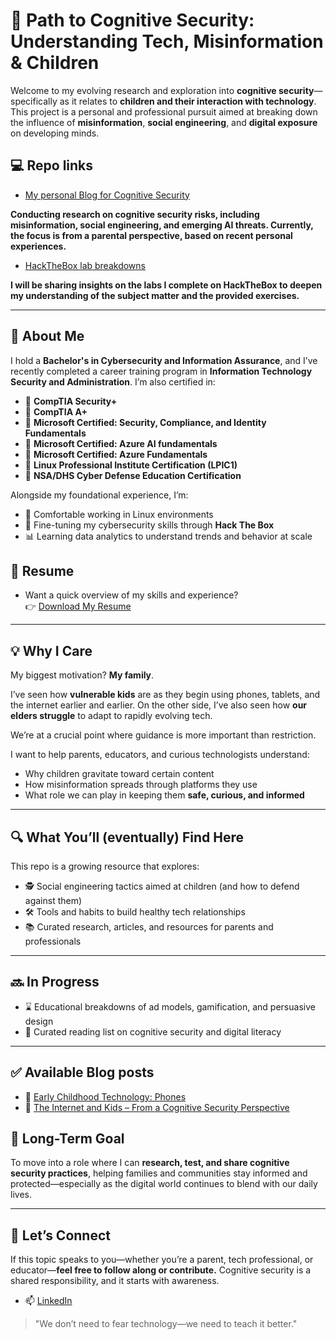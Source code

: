 # 🧠 Path to Cognitive Security: Understanding Tech, Misinformation & Children

Welcome to my evolving research and exploration into **cognitive security**—specifically as it relates to **children and their interaction with technology**. This project is a personal and professional pursuit aimed at breaking down the influence of **misinformation**, **social engineering**, and **digital exposure** on developing minds.

 ## 💻 Repo links
  - [My personal Blog for Cognitive Security](https://github.com/j-zilla210/ZillaCOGSEC) 

**Conducting research on cognitive security risks, including misinformation, social engineering, and emerging AI threats. Currently, the focus is from a parental perspective, based on recent personal experiences.**
  - [HackTheBox lab breakdowns](https://github.com/j-zilla210/Hack-the-box-SOC-analyst)

**I will be sharing insights on the labs I complete on HackTheBox to deepen my understanding of the subject matter and the provided exercises.**

---

## 👋 About Me

I hold a **Bachelor's in Cybersecurity and Information Assurance**, and I’ve recently completed a career training program in **Information Technology Security and Administration**. I’m also certified in:

- 📜 **CompTIA Security+**
- 📜 **CompTIA A+**
- 🏢 **Microsoft Certified: Security, Compliance, and Identity Fundamentals**
- 🏢 **Microsoft Certified: Azure AI fundamentals**
- 🏢 **Microsoft Certified: Azure Fundamentals**
- 🐧 **Linux Professional Institute Certification (LPIC1)**
- 🦅 **NSA/DHS Cyber Defense Education Certification**

Alongside my foundational experience, I’m:

- 🐧 Comfortable working in Linux environments  
- 🧪 Fine-tuning my cybersecurity skills through **Hack The Box**  
- 📊 Learning data analytics to understand trends and behavior at scale  

## 📄 Resume

  - Want a quick overview of my skills and experience?  
  👉 [Download My Resume](https://github.com/j-zilla210/ZillaCOGSEC/blob/main/joshuaovalle_resume.pdf)
---

## 💡 Why I Care

My biggest motivation? **My family**.

I’ve seen how **vulnerable kids** are as they begin using phones, tablets, and the internet earlier and earlier. On the other side, I’ve also seen how **our elders struggle** to adapt to rapidly evolving tech.

We’re at a crucial point where guidance is more important than restriction.

I want to help parents, educators, and curious technologists understand:
- Why children gravitate toward certain content
- How misinformation spreads through platforms they use
- What role we can play in keeping them **safe, curious, and informed**

---

## 🔍 What You’ll (eventually) Find Here

This repo is a growing resource that explores:
- 🕵️ Social engineering tactics aimed at children (and how to defend against them)
- 🛠️ Tools and habits to build healthy tech relationships
- 📚 Curated research, articles, and resources for parents and professionals

---

## 🔜 In Progress

- ⌛ Educational breakdowns of ad models, gamification, and persuasive design  
- 📘 Curated reading list on cognitive security and digital literacy  

---

## ✅ Available Blog posts

- 📱 [Early Childhood Technology: Phones](https://github.com/j-zilla210/ZillaCOGSEC/blob/main/When%20Kids%20and%20tech%20collide.md)
- 🧠 [The Internet and Kids – From a Cognitive Security Perspective](https://github.com/j-zilla210/ZillaCOGSEC/blob/main/Misinformation.md)

## 🧭 Long-Term Goal

To move into a role where I can **research, test, and share cognitive security practices**, helping families and communities stay informed and protected—especially as the digital world continues to blend with our daily lives.

---

## 🤝 Let’s Connect

If this topic speaks to you—whether you’re a parent, tech professional, or educator—**feel free to follow along or contribute.** Cognitive security is a shared responsibility, and it starts with awareness.

- 📫 [LinkedIn](https://www.linkedin.com/in/joshua-ovalle-forhire)  
 

> "We don’t need to fear technology—we need to teach it better."


